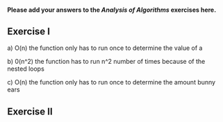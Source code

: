 #### Please add your answers to the **_Analysis of Algorithms_** exercises here.

## Exercise I

a)
O(n) the function only has to run once to determine the value of a

b)
0(n^2) the function has to run n^2 number of times because of the nested loops

c)
O(n) the function only has to run once to determine the amount bunny ears

## Exercise II
